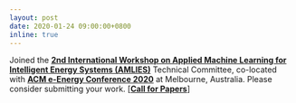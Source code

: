 ```yaml
---
layout: post
date: 2020-01-24 09:00:00+0800
inline: true
---
```


Joined the [**2nd International Workshop on Applied Machine Learning for Intelligent Energy Systems (AMLIES)**](http://sinberbest.berkeley.edu/amlies/2020) Technical Committee, co-located with [**ACM e-Energy Conference 2020**](https://energy.acm.org/conferences/eenergy/2020/) at Melbourne, Australia. Please consider submitting your work. [[**Call for Papers**](http://sinberbest.berkeley.edu/sites/default/files/amlies_2020_cfp.pdf)]